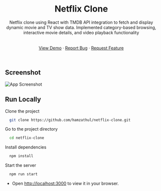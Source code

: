 <!-- PROJECT LOGO -->
<div align="center">
<h1 align="center">Netflix Clone</h1>

  <p align="center">
    Netflix clone using React with TMDB API integration to fetch and display dynamic movie and TV show data. Implemented category-based browsing, interactive movie details, and video playback functionality
    <br />
    <a href=""><strong></strong></a>
    <br />
    <br />
    <a href="https://netflix-clone-nbrl.onrender.com/">View Demo</a>
    ·
    <a href="https://github.com/hamzathul/netflix-clone/issues">Report Bug</a>
    ·
    <a href="https://github.com/hamzathul/netflix-clone/issues">Request Feature</a>
  </p>
</div>
<br/>

## Screenshot

![App Screenshot](https://github.com/user-attachments/assets/04080ffb-11cc-4ee8-a538-6e6820369b12)

## Run Locally

Clone the project

```bash
  git clone https://github.com/hamzathul/netflix-clone.git
```

Go to the project directory

```bash
  cd netflix-clone
```

Install dependencies

```bash
  npm install
```

Start the server

```bash
  npm run start
```

- Open [http://localhost:3000](http://localhost:3000) to view it in your browser.
</br>




